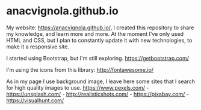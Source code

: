 # anacvignola.github.io

My website: https://anacvignola.github.io/, I created this repository to share my knowledge, and learn more and more. At the moment I've only used HTML and CSS, but I plan to constantly update it with new technologies, to make it a responsive site.

I started using Bootstrap, but I'm still exploring. https://getbootstrap.com/

I'm using the icons from this library: http://fontawesome.io/

As in my page I use background image, I leave here some sites that I search for high quality images to use.
https://www.pexels.com/ - https://unsplash.com/ - http://realisticshots.com/ - https://pixabay.com/ - https://visualhunt.com/

